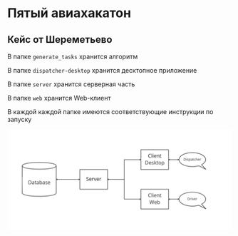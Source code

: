 # Пятый авиахакатон

## Кейс от Шереметьево

В папке `generate_tasks` хранится алгоритм

В папке `dispatcher-desktop` хранится десктопное приложение

В папке `server` хранится серверная часть

В папке `web` хранится Web-клиент

В каждой каждой папке имеются соответствующие инструкции по запуску

![ar](архитектура.jpg)
